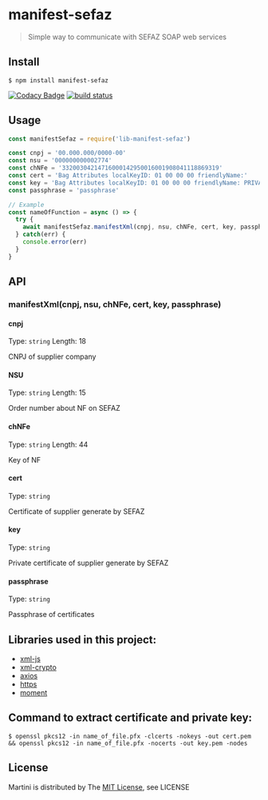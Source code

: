 # manifest-sefaz

> Simple way to communicate with SEFAZ SOAP web services

## Install

```shell
$ npm install manifest-sefaz
```

[![Codacy Badge](https://api.codacy.com/project/badge/Grade/e6e0d59bda3a4d2f8a5f89514953dd08)](https://app.codacy.com/manual/Truta446/lib-manifest-sefaz?utm_source=github.com&utm_medium=referral&utm_content=Truta446/lib-manifest-sefaz&utm_campaign=Badge_Grade_Dashboard)
[![build status](https://travis-ci.org/Truta446/lib-manifest-sefaz.svg?branch=master)](https://travis-ci.org/Truta446/lib-manifest-sefaz)

## Usage

```js
const manifestSefaz = require('lib-manifest-sefaz')

const cnpj = '00.000.000/0000-00'
const nsu = '000000000002774'
const chNFe = '33200304214716000142950016001908041118869319'
const cert = 'Bag Attributes localKeyID: 01 00 00 00 friendlyName:'
const key = 'Bag Attributes localKeyID: 01 00 00 00 friendlyName: PRIVATE'
const passphrase = 'passphrase'

// Example
const nameOfFunction = async () => {
  try {
    await manifestSefaz.manifestXml(cnpj, nsu, chNFe, cert, key, passphrase)
  } catch(err) {
    console.error(err)
  }
}
```

## API

### manifestXml(cnpj, nsu, chNFe, cert, key, passphrase)

#### cnpj

Type: `string`
Length: 18

CNPJ of supplier company

#### NSU

Type: `string`
Length: 15

Order number about NF on SEFAZ

#### chNFe

Type: `string`
Length: 44

Key of NF

#### cert

Type: `string`

Certificate of supplier generate by SEFAZ

#### key

Type: `string`

Private certificate of supplier generate by SEFAZ

#### passphrase

Type: `string`

Passphrase of certificates

## Libraries used in this project:

 - [xml-js](https://github.com/nashwaan/xml-js)
 - [xml-crypto](https://github.com/yaronn/xml-crypto)
 - [axios](https://github.com/axios/axios)
 - [https](https://registry.npmjs.org/https/-/https-1.0.0.tgz)
 - [moment](https://github.com/moment/moment/)

## Command to extract certificate and private key:

```shell
$ openssl pkcs12 -in name_of_file.pfx -clcerts -nokeys -out cert.pem && openssl pkcs12 -in name_of_file.pfx -nocerts -out key.pem -nodes
```

## License

Martini is distributed by The [MIT License](./LICENSE), see LICENSE